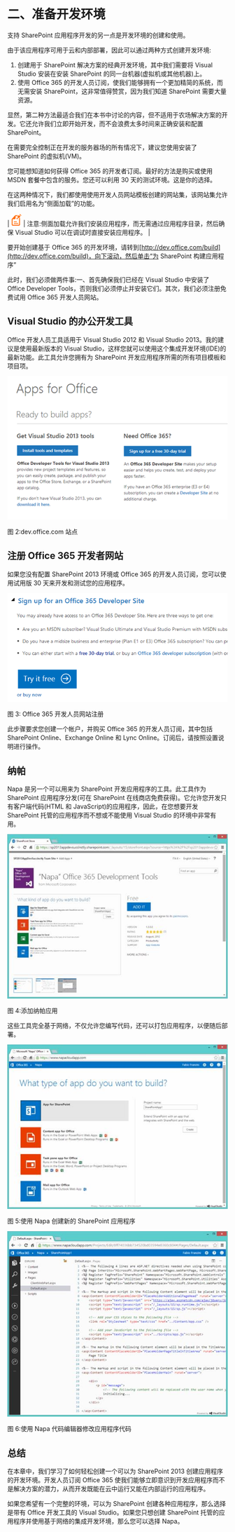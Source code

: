 # 二、准备开发环境

支持 SharePoint 应用程序开发的另一点是开发环境的创建和使用。

由于该应用程序可用于云和内部部署，因此可以通过两种方式创建开发环境:

1.  创建用于 SharePoint 解决方案的经典开发环境，其中我们需要将 Visual Studio 安装在安装 SharePoint 的同一台机器(虚拟机或其他机器)上。
2.  使用 Office 365 的开发人员订阅，使我们能够拥有一个更加精简的系统，而无需安装 SharePoint，这非常值得赞赏，因为我们知道 SharePoint 需要大量资源。

显然，第二种方法最适合我们在本书中讨论的内容，但不适用于农场解决方案的开发。它还允许我们立即开始开发，而不会浪费太多时间来正确安装和配置 SharePoint。

在需要完全控制正在开发的服务器场的所有情况下，建议您使用安装了 SharePoint 的虚拟机(VM)。

您可能想知道如何获得 Office 365 的开发者订阅。最好的方法是购买或使用 MSDN 套餐中包含的服务。您还可以利用 30 天的测试环境。这是你的选择。

在这两种情况下，我们都使用使用开发人员网站模板创建的网站集，该网站集允许我们启用名为“侧面加载”的功能。

| ![](img/note.png) | 注意:侧面加载允许我们安装应用程序，而无需通过应用程序目录，然后确保 Visual Studio 可以在调试时直接安装应用程序。 |

要开始创建基于 Office 365 的开发环境，请转到[http://dev.office.com/build](http://dev.office.com/build)，向下滚动，然后单击“为 SharePoint 构建应用程序”

此时，我们必须做两件事:一、首先确保我们已经在 Visual Studio 中安装了 Office Developer Tools，否则我们必须停止并安装它们。其次，我们必须注册免费试用 Office 365 开发人员网站。

## Visual Studio 的办公开发工具

Office 开发人员工具适用于 Visual Studio 2012 和 Visual Studio 2013。我的建议是使用最新版本的 Visual Studio，这样您就可以使用这个集成开发环境(IDE)的最新功能。此工具允许您拥有为 SharePoint 开发应用程序所需的所有项目模板和项目项。

![](img/image003.png)

图 2:dev.office.com 站点

## 注册 Office 365 开发者网站

如果您没有配置 SharePoint 2013 环境或 Office 365 的开发人员订阅，您可以使用试用版 30 天来开发和测试您的应用程序。

![](img/image004.png)

图 3: Office 365 开发人员网站注册

此步骤要求您创建一个帐户，并购买 Office 365 的开发人员订阅，其中包括 SharePoint Online、Exchange Online 和 Lync Online。订阅后，请按照设置说明进行操作。

## 纳帕

Napa 是另一个可以用来为 SharePoint 开发应用程序的工具。此工具作为 SharePoint 应用程序分发(可在 SharePoint 在线商店免费获得)。它允许您开发只有客户端代码(HTML 和 JavaScript)的应用程序，因此，在您想要开发 SharePoint 托管的应用程序而不想或不能使用 Visual Studio 的环境中非常有用。

![13](img/image005.jpg)

图 4:添加纳帕应用

这些工具完全基于网络，不仅允许您编写代码，还可以打包应用程序，以便随后部署。

![14](img/image006.jpg)

图 5:使用 Napa 创建新的 SharePoint 应用程序

![15](img/image007.jpg)

图 6:使用 Napa 代码编辑器修改应用程序代码

## 总结

在本章中，我们学习了如何轻松创建一个可以为 SharePoint 2013 创建应用程序的开发环境。开发人员订阅 Office 365 使我们能够立即意识到开发应用程序而不是解决方案的潜力，从而开发既能在云中运行又能在内部运行的应用程序。

如果您希望有一个完整的环境，可以为 SharePoint 创建各种应用程序，那么选择是带有 Office 开发工具的 Visual Studio。如果您只想创建 SharePoint 托管的应用程序并使用基于网络的集成开发环境，那么您可以选择 Napa。